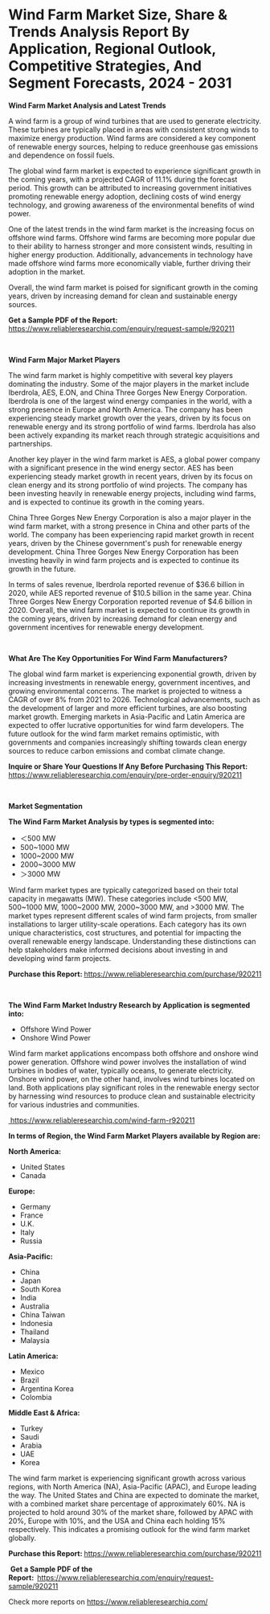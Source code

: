 <p><h1>Wind Farm Market Size, Share & Trends Analysis Report By Application, Regional Outlook, Competitive Strategies, And Segment Forecasts, 2024 - 2031</h1></p><p><strong>Wind Farm Market Analysis and Latest Trends</strong></p>
<p><p>A wind farm is a group of wind turbines that are used to generate electricity. These turbines are typically placed in areas with consistent strong winds to maximize energy production. Wind farms are considered a key component of renewable energy sources, helping to reduce greenhouse gas emissions and dependence on fossil fuels.</p><p>The global wind farm market is expected to experience significant growth in the coming years, with a projected CAGR of 11.1% during the forecast period. This growth can be attributed to increasing government initiatives promoting renewable energy adoption, declining costs of wind energy technology, and growing awareness of the environmental benefits of wind power.</p><p>One of the latest trends in the wind farm market is the increasing focus on offshore wind farms. Offshore wind farms are becoming more popular due to their ability to harness stronger and more consistent winds, resulting in higher energy production. Additionally, advancements in technology have made offshore wind farms more economically viable, further driving their adoption in the market.</p><p>Overall, the wind farm market is poised for significant growth in the coming years, driven by increasing demand for clean and sustainable energy sources.</p></p>
<p><strong>Get a Sample PDF of the Report:&nbsp;</strong> <a href="https://www.reliableresearchiq.com/enquiry/request-sample/920211">https://www.reliableresearchiq.com/enquiry/request-sample/920211</a></p>
<p>&nbsp;</p>
<p><strong>Wind Farm Major Market Players</strong></p>
<p><p>The wind farm market is highly competitive with several key players dominating the industry. Some of the major players in the market include Iberdrola, AES, E.ON, and China Three Gorges New Energy Corporation. Iberdrola is one of the largest wind energy companies in the world, with a strong presence in Europe and North America. The company has been experiencing steady market growth over the years, driven by its focus on renewable energy and its strong portfolio of wind farms. Iberdrola has also been actively expanding its market reach through strategic acquisitions and partnerships.</p><p>Another key player in the wind farm market is AES, a global power company with a significant presence in the wind energy sector. AES has been experiencing steady market growth in recent years, driven by its focus on clean energy and its strong portfolio of wind projects. The company has been investing heavily in renewable energy projects, including wind farms, and is expected to continue its growth in the coming years.</p><p>China Three Gorges New Energy Corporation is also a major player in the wind farm market, with a strong presence in China and other parts of the world. The company has been experiencing rapid market growth in recent years, driven by the Chinese government's push for renewable energy development. China Three Gorges New Energy Corporation has been investing heavily in wind farm projects and is expected to continue its growth in the future.</p><p>In terms of sales revenue, Iberdrola reported revenue of $36.6 billion in 2020, while AES reported revenue of $10.5 billion in the same year. China Three Gorges New Energy Corporation reported revenue of $4.6 billion in 2020. Overall, the wind farm market is expected to continue its growth in the coming years, driven by increasing demand for clean energy and government incentives for renewable energy development.</p></p>
<p>&nbsp;</p>
<p><strong>What Are The Key Opportunities For Wind Farm Manufacturers?</strong></p>
<p><p>The global wind farm market is experiencing exponential growth, driven by increasing investments in renewable energy, government incentives, and growing environmental concerns. The market is projected to witness a CAGR of over 8% from 2021 to 2026. Technological advancements, such as the development of larger and more efficient turbines, are also boosting market growth. Emerging markets in Asia-Pacific and Latin America are expected to offer lucrative opportunities for wind farm developers. The future outlook for the wind farm market remains optimistic, with governments and companies increasingly shifting towards clean energy sources to reduce carbon emissions and combat climate change.</p></p>
<p><strong>Inquire or Share Your Questions If Any Before Purchasing This Report:</strong> <a href="https://www.reliableresearchiq.com/enquiry/pre-order-enquiry/920211">https://www.reliableresearchiq.com/enquiry/pre-order-enquiry/920211</a></p>
<p>&nbsp;</p>
<p><strong>Market Segmentation</strong></p>
<p><strong>The Wind Farm Market Analysis by types is segmented into:</strong></p>
<p><ul><li>＜500 MW</li><li>500~1000 MW</li><li>1000~2000 MW</li><li>2000~3000 MW</li><li>＞3000 MW</li></ul></p>
<p><p>Wind farm market types are typically categorized based on their total capacity in megawatts (MW). These categories include <500 MW, 500~1000 MW, 1000~2000 MW, 2000~3000 MW, and >3000 MW. The market types represent different scales of wind farm projects, from smaller installations to larger utility-scale operations. Each category has its own unique characteristics, cost structures, and potential for impacting the overall renewable energy landscape. Understanding these distinctions can help stakeholders make informed decisions about investing in and developing wind farm projects.</p></p>
<p><strong>Purchase this Report:&nbsp;</strong><a href="https://www.reliableresearchiq.com/purchase/920211">https://www.reliableresearchiq.com/purchase/920211</a></p>
<p>&nbsp;</p>
<p><strong>The Wind Farm Market Industry Research by Application is segmented into:</strong></p>
<p><ul><li>Offshore Wind Power</li><li>Onshore Wind Power</li></ul></p>
<p><p>Wind farm market applications encompass both offshore and onshore wind power generation. Offshore wind power involves the installation of wind turbines in bodies of water, typically oceans, to generate electricity. Onshore wind power, on the other hand, involves wind turbines located on land. Both applications play significant roles in the renewable energy sector by harnessing wind resources to produce clean and sustainable electricity for various industries and communities.</p></p>
<p><a href="https://www.reliableresearchiq.com/wind-farm-r920211">&nbsp;https://www.reliableresearchiq.com/wind-farm-r920211</a></p>
<p><strong>In terms of Region, the Wind Farm Market Players available by Region are:</strong></p>
<p>
    <p> <strong> North America: </strong>
        <ul>
            <li>United States</li>
            <li>Canada</li>
        </ul>
        </p> 
    <p> <strong> Europe: </strong>
        <ul>
            <li>Germany</li>
            <li>France</li>
            <li>U.K.</li>
            <li>Italy</li>
            <li>Russia</li>
        </ul>
        </p> 
    <p> <strong> Asia-Pacific: </strong>
        <ul>
            <li>China</li>
            <li>Japan</li>
            <li>South Korea</li>
            <li>India</li>
            <li>Australia</li>
            <li>China Taiwan</li>
            <li>Indonesia</li>
            <li>Thailand</li>
            <li>Malaysia</li>
        </ul>
        </p> 
    <p> <strong> Latin America: </strong>
        <ul>
            <li>Mexico</li>
            <li>Brazil</li>
            <li>Argentina Korea</li>
            <li>Colombia</li>
        </ul>
        </p> 
    <p> <strong> Middle East & Africa: </strong>
        <ul>
            <li>Turkey</li>
            <li>Saudi</li>
            <li>Arabia</li>
            <li>UAE</li>
            <li>Korea</li>
        </ul>
    </p>
    </p>
<p><p>The wind farm market is experiencing significant growth across various regions, with North America (NA), Asia-Pacific (APAC), and Europe leading the way. The United States and China are expected to dominate the market, with a combined market share percentage of approximately 60%. NA is projected to hold around 30% of the market share, followed by APAC with 20%, Europe with 10%, and the USA and China each holding 15% respectively. This indicates a promising outlook for the wind farm market globally.</p></p>
<p><strong>Purchase this Report: </strong><a href="https://www.reliableresearchiq.com/purchase/920211">https://www.reliableresearchiq.com/purchase/920211</a></p>
<p>&nbsp;<strong>Get a Sample PDF of the Report:&nbsp;&nbsp;</strong><a href="https://www.reliableresearchiq.com/enquiry/request-sample/920211">https://www.reliableresearchiq.com/enquiry/request-sample/920211</a></p>
<p><strong></strong></p>
<p>Check more reports on <a href="https://www.reliableresearchiq.com/">https://www.reliableresearchiq.com/</a></p>